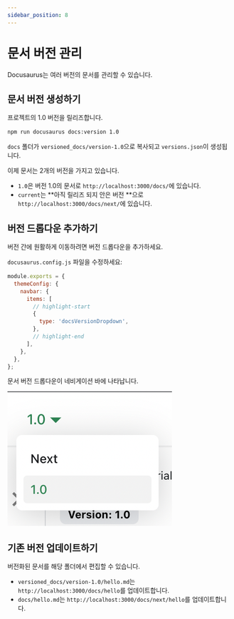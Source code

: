 ```yaml
---
sidebar_position: 8
---
```


# 문서 버전 관리

Docusaurus는 여러 버전의 문서를 관리할 수 있습니다.

## 문서 버전 생성하기

프로젝트의 1.0 버전을 릴리즈합니다.

```bash
npm run docusaurus docs:version 1.0
```

`docs` 폴더가 `versioned_docs/version-1.0`으로 복사되고 `versions.json`이 생성됩니다.

이제 문서는 2개의 버전을 가지고 있습니다.

- `1.0`은 버전 1.0의 문서로 `http://localhost:3000/docs/`에 있습니다.
- `current`는 **아직 릴리즈 되지 안은 버전 **으로 `http://localhost:3000/docs/next/`에 있습니다.

## 버전 드롭다운 추가하기

버전 간에 원활하게 이동하려면 버전 드롭다운을 추가하세요.

`docusaurus.config.js` 파일을 수정하세요:

```js title="docusaurus.config.js"
module.exports = {
  themeConfig: {
    navbar: {
      items: [
        // highlight-start
        {
          type: 'docsVersionDropdown',
        },
        // highlight-end
      ],
    },
  },
};
```

문서 버전 드롭다운이 네비게이션 바에 나타납니다.

![Docs Version Dropdown](./img/docsVersionDropdown.png)

## 기존 버전 업데이트하기

버전화된 문서를 해당 폴더에서 편집할 수 있습니다.

- `versioned_docs/version-1.0/hello.md`는 `http://localhost:3000/docs/hello`를 업데이트합니다.
- `docs/hello.md`는 `http://localhost:3000/docs/next/hello`를 업데이트합니다.
